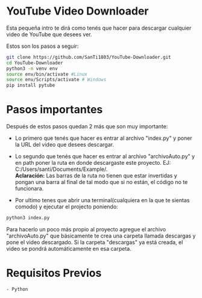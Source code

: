 # **YouTube Video Downloader**
Esta pequeña intro te dirá como tenés que hacer para descargar cualquier video de YouTube que desees ver.

Estos son los pasos a seguir:
```sh
git clone https://github.com/SanTi1803/YouTube-Downloader.git
cd YouTube-Downloader
python3 -m venv env
source env/bin/activate #Linux
source env/Scripts/activate # Windows
pip install pytube
```

# **Pasos importantes** 

Después de estos pasos quedan 2 más que son muy importante:


* Lo primero que tenés que hacer es entrar al archivo "index.py" y poner la URL del video que desees descargar.


* Lo segundo que tenés que hacer es entrar al archivo "archivoAuto.py" y en path poner la ruta en donde descargaste este proyecto. EJ: C:/Users/santi/Documents/Example/. <br>**Aclaración:** Las barras de la ruta no tienen que estar invertidas y pongan una barra al final de tal modo que si no están, el código no te funcionara.


* Por ultimo tenes que abrir una terminal(cualquiera en la que te sientas comodo) y ejecutar el projecto poniendo:
```sh
python3 index.py
```
Para hacerlo un poco más propio al proyecto agregue el archivo "archivoAuto.py" que básicamente te crea una carpeta llamada descargas y pone el video descargado. Si la carpeta "descargas" ya está creada, el video se pondrá automáticamente en esa carpeta.


# **Requisitos Previos**
```sh
- Python
